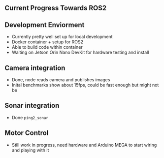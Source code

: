 ## **Current Progress Towards ROS2**

## Development Enviorment
- Currently pretty well set up for local development
- Docker container + setup for ROS2
- Able to build code within container
- Waiting on Jetson Orin Nano DevKit for hardware testing and install


## Camera integration
- Done, node reads camera and publishes images
- Inital benchmarks show about 15fps, could be fast enough but might not be

## Sonar integration
- Done `ping2_sonar`

## Motor Control
- Still work in progress, need hardware and Arduino MEGA to start wiring and playing with it
